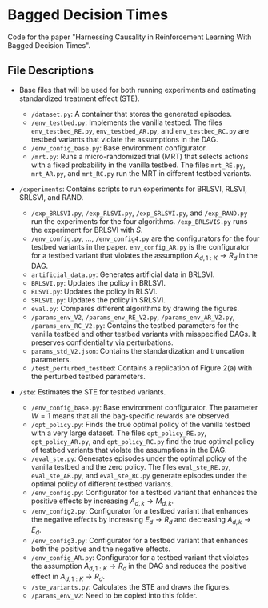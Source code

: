 # Bagged Decision Times

Code for the paper "Harnessing Causality in Reinforcement Learning With Bagged Decision Times".

## File Descriptions

- Base files that will be used for both running experiments and estimating standardized treatment effect (STE).
  - `/dataset.py`: A container that stores the generated episodes.
  - `/env_testbed.py`: Implements the vanilla testbed. The files `env_testbed_RE.py`, `env_testbed_AR.py`, and `env_testbed_RC.py` are testbed variants that violate the assumptions in the DAG.
  - `/env_config_base.py`: Base environment configurator.
  - `/mrt.py`: Runs a micro-randomized trial (MRT) that selects actions with a fixed probability in the vanilla testbed. The files `mrt_RE.py`, `mrt_AR.py`, and `mrt_RC.py` run the MRT in different testbed variants.

- `/experiments`: Contains scripts to run experiments for BRLSVI, RLSVI, SRLSVI, and RAND.
  - `/exp_BRLSVI.py`, `/exp_RLSVI.py`, `/exp_SRLSVI.py`, and `/exp_RAND.py` run the experiments for the four algorithms. `/exp_BRLSVIS.py` runs the experiment for BRLSVI with $\check{S}$.
  - `/env_config.py`, ..., `/env_config4.py` are the configurators for the four testbed variants in the paper. `env_config_AR.py` is the configurator for a testbed variant that violates the assumption $A_{d, 1:K} \to R_d$ in the DAG.
  - `artificial_data.py`: Generates artificial data in BRLSVI.
  - `BRLSVI.py`: Updates the policy in BRLSVI.
  - `RLSVI.py`: Updates the policy in RLSVI.
  - `SRLSVI.py`: Updates the policy in SRLSVI.
  - `eval.py`: Compares different algorithms by drawing the figures.
  - `/params_env_V2`, `/params_env_RE_V2.py`, `/params_env_AR_V2.py`, `/params_env_RC_V2.py`: Contains the testbed parameters for the vanilla testbed and other testbed variants with misspecified DAGs. It preserves confidentiality via perturbations.
  - `params_std_V2.json`: Contains the standardization and truncation parameters.
  - `/test_perturbed_testbed`: Contains a replication of Figure 2(a) with the perturbed testbed parameters.

- `/ste`: Estimates the STE for testbed variants.
  - `/env_config_base.py`: Base environment configurator. The parameter $W = 1$ means that all the bag-specific rewards are observed.
  - `/opt_policy.py`: Finds the true optimal policy of the vanilla testbed with a very large dataset. The files `opt_policy_RE.py`, `opt_policy_AR.py`, and `opt_policy_RC.py` find the true optimal policy of testbed variants that violate the assumptions in the DAG.
  - `/eval_ste.py`: Generates episodes under the optimal policy of the vanilla testbed and the zero policy. The files `eval_ste_RE.py`, `eval_ste_AR.py`, and `eval_ste_RC.py` generate episodes under the optimal policy of different testbed variants.
  - `/env_config.py`: Configurator for a testbed variant that enhances the positive effects by increasing $A_{d, k} \to M_{d, k}$.
  - `/env_config2.py`: Configurator for a testbed variant that enhances the negative effects by increasing $E_d \to R_d$ and decreasing $A_{d, k} \to E_d$.
  - `/env_config3.py`: Configurator for a testbed variant that enhances both the positive and the negative effects.
  - `/env_config_AR.py`: Configurator for a testbed variant that violates the assumption $A_{d, 1:K} \to R_d$ in the DAG and reduces the positive effect in $A_{d, 1:K} \to R_d$.
  - `/ste_variants.py`: Calculates the STE and draws the figures.
  - `/params_env_V2`: Need to be copied into this folder.
